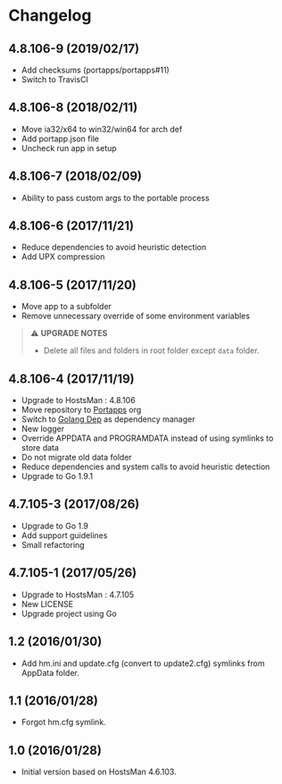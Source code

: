 # Changelog

## 4.8.106-9 (2019/02/17)

* Add checksums (portapps/portapps#11)
* Switch to TravisCI

## 4.8.106-8 (2018/02/11)

* Move ia32/x64 to win32/win64 for arch def
* Add portapp.json file
* Uncheck run app in setup

## 4.8.106-7 (2018/02/09)

* Ability to pass custom args to the portable process

## 4.8.106-6 (2017/11/21)

* Reduce dependencies to avoid heuristic detection
* Add UPX compression

## 4.8.106-5 (2017/11/20)

* Move app to a subfolder
* Remove unnecessary override of some environment variables

> :warning: **UPGRADE NOTES**
> * Delete all files and folders in root folder except `data` folder.

## 4.8.106-4 (2017/11/19)

* Upgrade to HostsMan : 4.8.106
* Move repository to [Portapps](https://github.com/portapps) org
* Switch to [Golang Dep](https://github.com/golang/dep) as dependency manager
* New logger
* Override APPDATA and PROGRAMDATA instead of using symlinks to store data
* Do not migrate old data folder
* Reduce dependencies and system calls to avoid heuristic detection
* Upgrade to Go 1.9.1

## 4.7.105-3 (2017/08/26)

* Upgrade to Go 1.9
* Add support guidelines
* Small refactoring

## 4.7.105-1 (2017/05/26)

* Upgrade to HostsMan : 4.7.105
* New LICENSE
* Upgrade project using Go

## 1.2 (2016/01/30)

* Add hm.ini and update.cfg (convert to update2.cfg) symlinks from AppData folder.

## 1.1 (2016/01/28)

* Forgot hm.cfg symlink.

## 1.0 (2016/01/28)

* Initial version based on HostsMan 4.6.103.
